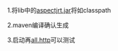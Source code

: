 1.将lib中的[aspectjrt.jar](lib/aspectjrt.jar/)将如classpath

2.maven编译确认生成

3.启动再[all.http](src/main/resources/all.http/)可以测试